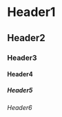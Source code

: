 # Header1 <br/>
## Header2 <br/>
### Header3 <br/>
#### Header4 <br/> 
##### Header5 <br/>
###### Header6 <br/>
